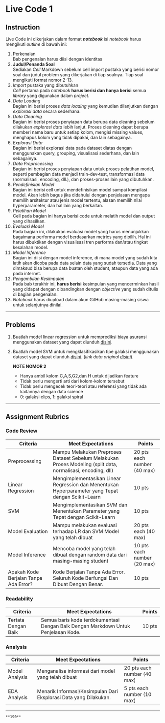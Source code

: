 # Live Code 1

## Instruction

Live Code ini dikerjakan dalam format ***notebook*** isi *notebook* harus mengikuti *outline* di bawah ini:
1. Perkenalan\
   Bab pengenalan harus diisi dengan identitas
2. **Judul/Penanda Soal**\
    Sediakan *Cell* Markdown sebelum cell import pustaka yang berisi nomor soal dan judul problem yang dikerjakan di tiap soalnya. Tiap soal mengikuti format nomor 2-13.
3. *Import* pustaka yang dibutuhkan\
   *Cell* pertama pada *notebook* **harus berisi dan hanya berisi** semua *library* yang digunakan dalam *project*.
4. *Data Loading*\
   Bagian ini berisi proses *data loading* yang kemudian dilanjutkan dengan *explorasi data* secara sederhana.
5. *Data Cleaning*\
   Bagian ini berisi proses penyiapan data berupa data cleaning sebelum dilakukan *explorasi data* lebih lanjut. Proses cleaning dapat berupa memberi nama baru untuk setiap kolom, mengisi missing values, menghapus kolom yang tidak dipakai, dan lain sebagainya.
6. *Explorasi Data*\
   Bagian ini berisi explorasi data pada dataset diatas dengan menggunakan query, grouping, visualisasi sederhana, dan lain sebagainya.
7. *Data Preprocessing*\
   Bagian ini berisi proses penyiapan data untuk proses pelatihan model, seperti pembagian data menjadi train-dev-test, transformasi data (normalisasi, encoding, dll.), dan proses-proses lain yang dibutuhkan.
8. *Pendefinisian Model*\
   Bagian ini berisi cell untuk mendefinisikan model sampai kompilasi model. Akan lebih bagus jika didahului dengan penjelasan mengapa memilih arsitektur atau jenis model tertentu, alasan memilih nilai hyperparameter, dan hal lain yang berkaitan.
9. *Pelatihan Model*\
   Cell pada bagian ini hanya berisi code untuk melatih model dan output yang dihasilkan.
10. *Evaluasi Model*\
   Pada bagian ini, dilakukan evaluasi model yang harus menunjukkan bagaimana performa model berdasarkan metrics yang dipilih. Hal ini harus dibuktikan dengan visualisasi tren performa dan/atau tingkat kesalahan model.
11. *Model Inference*\
   Bagian ini diisi dengan model inference, di mana model yang sudah kita latih akan dicoba pada data selain data yang sudah tersedia. Data yang dimaksud bisa berupa data buatan oleh student, ataupun data yang ada pada internet.
12. *Pengambilan Kesimpulan*\
   Pada bab terakhir ini, **harus berisi** kesimpulan yang mencerminkan hasil yang didapat dengan dibandingkan dengan *objective* yang sudah ditulis di bagian pengenalan.
13. *Notebook* harus diupload dalam akun GitHub masing-masing siswa untuk selanjutnya dinilai.

---

## Problems
1. Buatlah model linear regression untuk memprediksi biaya asuransi menggunakan dataset yang dapat diunduh [disini](https://www.kaggle.com/mirichoi0218/insurance?select=insurance.csv).
2. Buatlah model SVM untuk mengklasifikasikan tipe galaksi menggunakan dataset yang dapat diunduh [disini](https://github.com/fahmimnalfrzki/Dataset/raw/main/GalaxyMorphology.csv). (*link data original [disini](https://www.kaggle.com/saurabhshahane/galaxy-classification)*).

   **NOTE NOMOR 2**
   - Hanya ambil kolom C,A,S,G2,dan H untuk dijadikan feature
   - Tidak perlu mengerti arti dari kolom-kolom tersebut
   - Tidak perlu mengecek teori-teori atau referensi yang tidak ada kaitannya dengan data science
   - 0: galaksi elips, 1: galaksi spiral

---

## Assignment Rubrics

### Code Review

|Criteria|Meet Expectations|Points|
|--- |--- |--- |
|Preprocessing|Mampu Melakukan Preproses Dataset Sebelum Melakukan Proses Modeling (split data, normalisasi, encoding, dll) | 20 pts each number (40 max) |
|Linear Regression| Mengimplementasikan Linear Regression dan Menentukan Hyperparameter yang Tepat dengan Scikit-Learn | 10 pts |
|SVM| Mengimplementasikan SVM dan Menentukan Parameter yang Tepat dengan Scikit-Learn | 10 pts |
|Model Evaluation|Mampu melakukan evaluasi terhadap LR dan SVM Model yang telah dibuat | 20 pts each (40 max) |
|Model Inference| Mencoba model yang telah dibuat dengan random data dari masing-masing student | 10 pts each number (20 max) |
|Apakah Kode Berjalan Tanpa Ada Error?|Kode Berjalan Tanpa Ada Error. Seluruh Kode Berfungsi Dan Dibuat Dengan Benar.| 10 pts |

### Readability

|Criteria|Meet Expectations|Points|
|--- |--- |--- |
|Tertata Dengan Baik|Semua baris kode terdokumentasi Dengan Baik Dengan Markdown Untuk Penjelasan Kode.| 10 pts |

### Analysis

|Criteria|Meet Expectations|Points|
|--- |--- |--- |
|Model Analysis| Menganalisa informasi dari model yang telah dibuat| 20 pts each number (40 max) |
|EDA Analysis|Menarik Informasi/Kesimpulan Dari Eksplorasi Data yang Dilakukan.| 5 pts each number (10 max) |


---

```{admonition} Total Points
**190**
```
